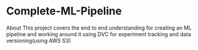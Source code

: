 # Complete-ML-Pipeline
About This project covers the end to end understanding for creating an ML pipeline and working around it using DVC for experiment tracking and data versioning(using AWS S3)
